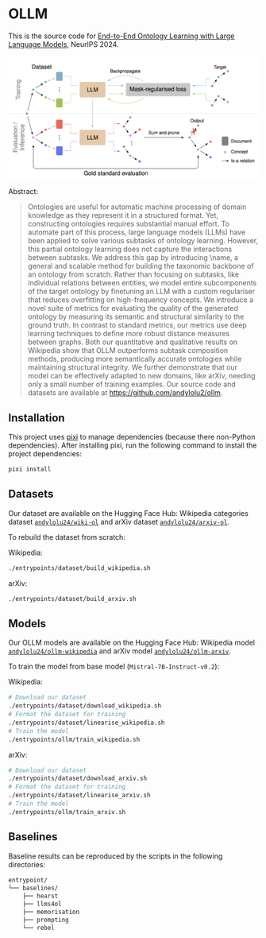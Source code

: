# OLLM

This is the source code for [End-to-End Ontology Learning with Large Language Models](TODO), NeurIPS 2024.

![Overview](./assets/main_figure.png)

Abstract:
> Ontologies are useful for automatic machine processing of domain knowledge as they represent it in a structured format. Yet, constructing ontologies requires substantial manual effort. To automate part of this process, large language models (LLMs) have been applied to solve various subtasks of ontology learning. However, this partial ontology learning does not capture the interactions between subtasks. We address this gap by introducing \name, a general and scalable method for building the taxonomic backbone of an ontology from scratch. Rather than focusing on subtasks, like individual relations between entities, we model entire subcomponents of the target ontology by finetuning an LLM with a custom regulariser that reduces overfitting on high-frequency concepts. We introduce a novel suite of metrics for evaluating the quality of the generated ontology by measuring its semantic and structural similarity to the ground truth. In contrast to standard metrics, our metrics use deep learning techniques to define more robust distance measures between graphs. Both our quantitative and qualitative results on Wikipedia show that OLLM outperforms subtask composition methods, producing more semantically accurate ontologies while maintaining structural integrity. We further demonstrate that our model can be effectively adapted to new domains, like arXiv, needing only a small number of training examples. Our source code and datasets are available at https://github.com/andylolu2/ollm.

## Installation

This project uses [pixi](https://pixi.sh/latest/) to manage dependencies (because there non-Python dependencies). After installing pixi, run the following command to install the project dependencies:
```sh
pixi install
```

## Datasets

Our dataset are available on the Hugging Face Hub: Wikipedia categories dataset [`andylolu24/wiki-ol`](https://huggingface.co/datasets/andylolu24/wiki-ol) and arXiv dataset [`andylolu24/arxiv-ol`](https://huggingface.co/datasets/andylolu24/arxiv-ol).

To rebuild the dataset from scratch:

Wikipedia:
```sh
./entrypoints/dataset/build_wikipedia.sh
```

arXiv:
```sh
./entrypoints/dataset/build_arxiv.sh
```

## Models

Our OLLM models are available on the Hugging Face Hub: Wikipedia model [`andylolu24/ollm-wikipedia`](https://huggingface.co/andylolu24/ollm-wikipedia) and arXiv model [`andylolu24/ollm-arxiv`](https://huggingface.co/andylolu24/ollm-arxiv).

To train the model from base model (`Mistral-7B-Instruct-v0.2`):

Wikipedia:
```bash
# Download our dataset
./entrypoints/dataset/download_wikipedia.sh
# Format the dataset for training
./entrypoints/dataset/linearise_wikipedia.sh
# Train the model
./entrypoints/ollm/train_wikipedia.sh
```

arXiv:
```sh
# Download our dataset
./entrypoints/dataset/download_arxiv.sh
# Format the dataset for training
./entrypoints/dataset/linearise_arxiv.sh
# Train the model
./entrypoints/ollm/train_arxiv.sh
```

## Baselines

Baseline results can be reproduced by the scripts in the following directories:
```
entrypoint/
└── baselines/
    ├── hearst
    ├── llms4ol
    ├── memorisation
    ├── prompting
    └── rebel
```
